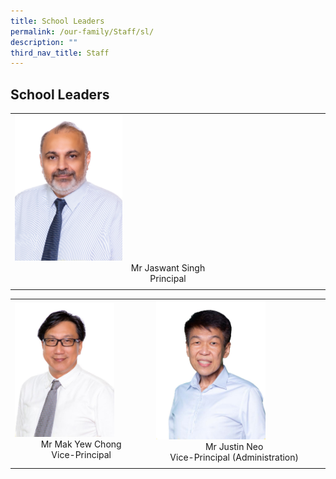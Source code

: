 ```yaml
---
title: School Leaders
permalink: /our-family/Staff/sl/
description: ""
third_nav_title: Staff
---
```

## School Leaders

|   |
|---|
| <img src="/images/Mr%20Jaswant%20Singh.jpg" style="width:35%"> <center>Mr Jaswant Singh<br>Principal</center>  |
|   |

|   |   |   |
|---|---|---|
| <img src="/images/Mr%20Mak%20Yew%20Chong2.jpg" style="width:75%"> <center>Mr Mak Yew Chong<br> Vice-Principal </center> | <img src="/images/Mr%20Justin%20Neo.jpg" style="width:70%"> <center>Mr Justin Neo <br>Vice-Principal (Administration)</center>  |
|   |   |   |
